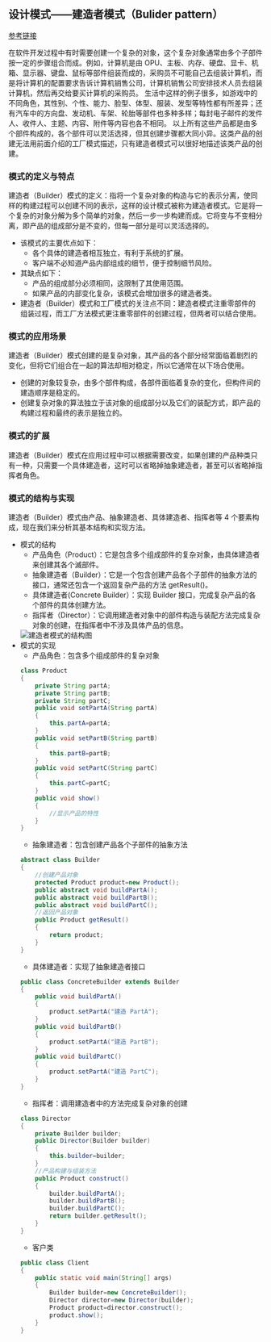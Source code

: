 ## 设计模式——建造者模式（Bulider pattern）

[参考链接](http://c.biancheng.net/view/1354.html)

在软件开发过程中有时需要创建一个复杂的对象，这个复杂对象通常由多个子部件按一定的步骤组合而成。例如，计算机是由 OPU、主板、内存、硬盘、显卡、机箱、显示器、键盘、鼠标等部件组装而成的，采购员不可能自己去组装计算机，而是将计算机的配置要求告诉计算机销售公司，计算机销售公司安排技术人员去组装计算机，然后再交给要买计算机的采购员。
生活中这样的例子很多，如游戏中的不同角色，其性别、个性、能力、脸型、体型、服装、发型等特性都有所差异；还有汽车中的方向盘、发动机、车架、轮胎等部件也多种多样；每封电子邮件的发件人、收件人、主题、内容、附件等内容也各不相同。
以上所有这些产品都是由多个部件构成的，各个部件可以灵活选择，但其创建步骤都大同小异。这类产品的创建无法用前面介绍的工厂模式描述，只有建造者模式可以很好地描述该类产品的创建。

### 模式的定义与特点
建造者（Builder）模式的定义：指将一个复杂对象的构造与它的表示分离，使同样的构建过程可以创建不同的表示，这样的设计模式被称为建造者模式。它是将一个复杂的对象分解为多个简单的对象，然后一步一步构建而成。它将变与不变相分离，即产品的组成部分是不变的，但每一部分是可以灵活选择的。
* 该模式的主要优点如下：
  * 各个具体的建造者相互独立，有利于系统的扩展。
  * 客户端不必知道产品内部组成的细节，便于控制细节风险。
* 其缺点如下：
  * 产品的组成部分必须相同，这限制了其使用范围。
  * 如果产品的内部变化复杂，该模式会增加很多的建造者类。
* 建造者（Builder）模式和工厂模式的关注点不同：建造者模式注重零部件的组装过程，而工厂方法模式更注重零部件的创建过程，但两者可以结合使用。

### 模式的应用场景
建造者（Builder）模式创建的是复杂对象，其产品的各个部分经常面临着剧烈的变化，但将它们组合在一起的算法却相对稳定，所以它通常在以下场合使用。
* 创建的对象较复杂，由多个部件构成，各部件面临着复杂的变化，但构件间的建造顺序是稳定的。
* 创建复杂对象的算法独立于该对象的组成部分以及它们的装配方式，即产品的构建过程和最终的表示是独立的。

### 模式的扩展
建造者（Builder）模式在应用过程中可以根据需要改变，如果创建的产品种类只有一种，只需要一个具体建造者，这时可以省略掉抽象建造者，甚至可以省略掉指挥者角色。

### 模式的结构与实现
建造者（Builder）模式由产品、抽象建造者、具体建造者、指挥者等 4 个要素构成，现在我们来分析其基本结构和实现方法。
* 模式的结构
  * 产品角色（Product）：它是包含多个组成部件的复杂对象，由具体建造者来创建其各个滅部件。
  * 抽象建造者（Builder）：它是一个包含创建产品各个子部件的抽象方法的接口，通常还包含一个返回复杂产品的方法 getResult()。
  * 具体建造者(Concrete Builder）：实现 Builder 接口，完成复杂产品的各个部件的具体创建方法。
  * 指挥者（Director）：它调用建造者对象中的部件构造与装配方法完成复杂对象的创建，在指挥者中不涉及具体产品的信息。
  <img src="https://i.ibb.co/zJ29jsM/image.png" alt="建造者模式的结构图">
* 模式的实现
  * 产品角色：包含多个组成部件的复杂对象
  ```java
  class Product
  {
      private String partA;
      private String partB;
      private String partC;
      public void setPartA(String partA)
      {
          this.partA=partA;
      }
      public void setPartB(String partB)
      {
          this.partB=partB;
      }
      public void setPartC(String partC)
      {
          this.partC=partC;
      }
      public void show()
      {
          //显示产品的特性
      }
  }
  ```
  * 抽象建造者：包含创建产品各个子部件的抽象方法
  ```java
  abstract class Builder
  {
      //创建产品对象
      protected Product product=new Product();
      public abstract void buildPartA();
      public abstract void buildPartB();
      public abstract void buildPartC();
      //返回产品对象
      public Product getResult()
      {
          return product;
      }
  }
  ```
  * 具体建造者：实现了抽象建造者接口
  ```java
  public class ConcreteBuilder extends Builder
  {
      public void buildPartA()
      {
          product.setPartA("建造 PartA");
      }
      public void buildPartB()
      {
          product.setPartA("建造 PartB");
      }
      public void buildPartC()
      {
          product.setPartA("建造 PartC");
      }
  }
  ```
  * 指挥者：调用建造者中的方法完成复杂对象的创建
  ```java
  class Director
  {
      private Builder builder;
      public Director(Builder builder)
      {
          this.builder=builder;
      }
      //产品构建与组装方法
      public Product construct()
      {
          builder.buildPartA();
          builder.buildPartB();
          builder.buildPartC();
          return builder.getResult();
      }
  }
  ```
  * 客户类
  ```java
  public class Client
  {
      public static void main(String[] args)
      {
          Builder builder=new ConcreteBuilder();
          Director director=new Director(builder);
          Product product=director.construct();
          product.show();
      }
  }
  ```
